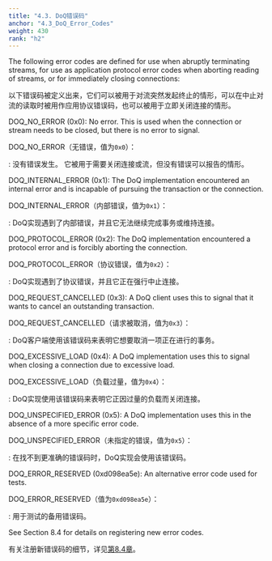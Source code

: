 ```yaml
---
title: "4.3. DoQ错误码"
anchor: "4.3_DoQ_Error_Codes"
weight: 430
rank: "h2"
---
```


The following error codes are defined for use when abruptly terminating streams, for use as application protocol error codes when aborting reading of streams, or for immediately closing connections:

以下错误码被定义出来，它们可以被用于对流突然发起终止的情形，可以在中止对流的读取时被用作应用协议错误码，也可以被用于立即关闭连接的情形。

DOQ_NO_ERROR (0x0):
No error. This is used when the connection or stream needs to be closed, but there is no error to signal.

DOQ_NO_ERROR（无错误，值为`0x0`）：

:   没有错误发生。
它被用于需要关闭连接或流，但没有错误可以报告的情形。

DOQ_INTERNAL_ERROR (0x1):
The DoQ implementation encountered an internal error and is incapable of pursuing the transaction or the connection.

DOQ_INTERNAL_ERROR（内部错误，值为`0x1`）：

:   DoQ实现遇到了内部错误，并且它无法继续完成事务或维持连接。

DOQ_PROTOCOL_ERROR (0x2):
The DoQ implementation encountered a protocol error and is forcibly aborting the connection.

DOQ_PROTOCOL_ERROR（协议错误，值为`0x2`）：

:   DoQ实现遇到了协议错误，并且它正在强行中止连接。

DOQ_REQUEST_CANCELLED (0x3):
A DoQ client uses this to signal that it wants to cancel an outstanding transaction.

DOQ_REQUEST_CANCELLED（请求被取消，值为`0x3`）：

:   DoQ客户端使用该错误码来表明它想要取消一项正在进行的事务。

DOQ_EXCESSIVE_LOAD (0x4):
A DoQ implementation uses this to signal when closing a connection due to excessive load.

DOQ_EXCESSIVE_LOAD（负载过量，值为`0x4`）：

:   DoQ实现使用该错误码来表明它正因过量的负载而关闭连接。

DOQ_UNSPECIFIED_ERROR (0x5):
A DoQ implementation uses this in the absence of a more specific error code.

DOQ_UNSPECIFIED_ERROR（未指定的错误，值为`0x5`）：

:   在找不到更准确的错误码时，DoQ实现会使用该错误码。

DOQ_ERROR_RESERVED (0xd098ea5e):
An alternative error code used for tests.

DOQ_ERROR_RESERVED（值为`0xd098ea5e`）：

:   用于测试的备用错误码。

See Section 8.4 for details on registering new error codes.

有关注册新错误码的细节，详见[第8.4章]()。
